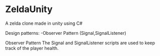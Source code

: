 # ZeldaUnity
A zelda clone made in unity using C#


Design patterns:
-Observer Pattern (Signal,SignalListener)






Observer Pattern
The Signal and SignalListener scripts are used to keep track of the player health.